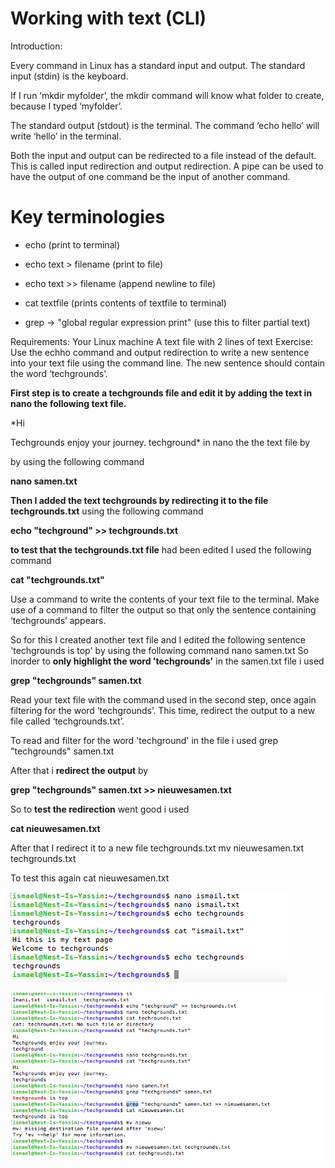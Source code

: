# Working with text (CLI)

Introduction:

Every command in Linux has a standard input and output.
The standard input (stdin) is the keyboard. 

If I run ‘mkdir myfolder’, the mkdir command will know what folder to create, because I typed ‘myfolder’.

The standard output (stdout) is the terminal. The command ‘echo hello’ will write ‘hello’ in the terminal.

Both the input and output can be redirected to a file instead of the default. This is called input redirection and output redirection. 
A pipe can be used to have the output of one command be the input of another command.

# Key terminologies

- echo (print to terminal)

- echo text > filename (print to file)

- echo text >> filename (append newline to file)

- cat textfile (prints contents of textfile to terminal)

- grep -> "global regular expression print" (use this to filter partial text)

Requirements:
Your Linux machine
A text file with 2 lines of text
Exercise:
Use the echho command and output redirection to write a new sentence into your text file using the command line. The new sentence should contain the word ‘techgrounds’. 

**First step is to create a techgrounds file and edit it by adding the text in nano the following text file.**

*Hi

Techgrounds enjoy your journey.
techground*
in nano the  the text file by

by using the following command

**nano samen.txt**

**Then I added the text techgrounds by redirecting it to the file techgrounds.txt** using the following command

**echo "techground" >> techgrounds.txt**

**to test that the techgrounds.txt file** had been edited I used the following command

**cat "techgrounds.txt"**




Use a command to write the contents of your text file to the terminal. Make use of a command to filter the output so that only the sentence containing ‘techgrounds’ appears.


So for this I created another text file and I edited the following sentence 'techgrounds is top' by using the following command
nano samen.txt
So inorder to **only highlight the word 'techgrounds'** in the samen.txt file i used 

**grep "techgrounds" samen.txt**


Read your text file with the command used in the second step, once again filtering for the word ‘techgrounds’. This time, redirect the output to a new file called ‘techgrounds.txt’.

To read and filter for the word 'techground' in the file i used 
grep "techgrounds" samen.txt

After that i **redirect the output** by 

**grep "techgrounds" samen.txt >> nieuwesamen.txt**

So to **test the redirection** went good i used

**cat nieuwesamen.txt**


After that I redirect it to a new file techgrounds.txt
mv nieuwesamen.txt techgrounds.txt

To test this again
cat nieuwesamen.txt


![echo techgrounds](https://github.com/yismailmo/TechGrounds-cloud8-cloud8-yismailmo/blob/main/00_includes/techgrounds%20echo.png)


![echo techgrounds](https://github.com/yismailmo/TechGrounds-cloud8-cloud8-yismailmo/blob/main/00_includes/techgrounds%20output.png)
